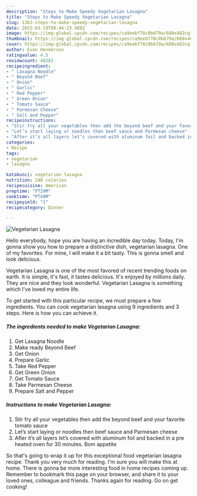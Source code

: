 ```yaml
---
description: "Steps to Make Speedy Vegetarian Lasagna"
title: "Steps to Make Speedy Vegetarian Lasagna"
slug: 1363-steps-to-make-speedy-vegetarian-lasagna
date: 2022-03-19T08:44:23.488Z
image: https://img-global.cpcdn.com/recipes/ca9eebf78c0b679a/680x482cq70/vegetarian-lasagna-recipe-main-photo.jpg
thumbnail: https://img-global.cpcdn.com/recipes/ca9eebf78c0b679a/680x482cq70/vegetarian-lasagna-recipe-main-photo.jpg
cover: https://img-global.cpcdn.com/recipes/ca9eebf78c0b679a/680x482cq70/vegetarian-lasagna-recipe-main-photo.jpg
author: Evan Henderson
ratingvalue: 4.5
reviewcount: 48282
recipeingredient:
- " Lasagna Noodle"
- " Beyond Beef"
- " Onion"
- " Garlic"
- " Red Pepper"
- " Green Onion"
- " Tomato Sauce"
- " Parmesan Cheese"
- " Salt and Pepper"
recipeinstructions:
- "Stir fry all your vegetables then add the beyond beef and your favorite tomato sauce"
- "Let’s start laying or noodles then beef sauce and Parmesan cheese"
- "After it’s all layers let’s covered with aluminum foil and backed in a pre heated oven for 30 minutes. Bom appetite"
categories:
- Recipe
tags:
- vegetarian
- lasagna

katakunci: vegetarian lasagna 
nutrition: 248 calories
recipecuisine: American
preptime: "PT29M"
cooktime: "PT49M"
recipeyield: "1"
recipecategory: Dinner

---
```



![Vegetarian Lasagna](https://img-global.cpcdn.com/recipes/ca9eebf78c0b679a/680x482cq70/vegetarian-lasagna-recipe-main-photo.jpg)

Hello everybody, hope you are having an incredible day today. Today, I'm gonna show you how to prepare a distinctive dish, vegetarian lasagna. One of my favorites. For mine, I will make it a bit tasty. This is gonna smell and look delicious.



Vegetarian Lasagna is one of the most favored of recent trending foods on earth. It is simple, it's fast, it tastes delicious. It's enjoyed by millions daily. They are nice and they look wonderful. Vegetarian Lasagna is something which I've loved my entire life.


To get started with this particular recipe, we must prepare a few ingredients. You can cook vegetarian lasagna using 9 ingredients and 3 steps. Here is how you can achieve it.

<!--inarticleads1-->

##### The ingredients needed to make Vegetarian Lasagna:

1. Get  Lasagna Noodle
1. Make ready  Beyond Beef
1. Get  Onion
1. Prepare  Garlic
1. Take  Red Pepper
1. Get  Green Onion
1. Get  Tomato Sauce
1. Take  Parmesan Cheese
1. Prepare  Salt and Pepper




<!--inarticleads2-->

##### Instructions to make Vegetarian Lasagna:

1. Stir fry all your vegetables then add the beyond beef and your favorite tomato sauce
1. Let’s start laying or noodles then beef sauce and Parmesan cheese
1. After it’s all layers let’s covered with aluminum foil and backed in a pre heated oven for 30 minutes. Bom appetite




So that's going to wrap it up for this exceptional food vegetarian lasagna recipe. Thank you very much for reading. I'm sure you will make this at home. There is gonna be more interesting food in home recipes coming up. Remember to bookmark this page on your browser, and share it to your loved ones, colleague and friends. Thanks again for reading. Go on get cooking!
